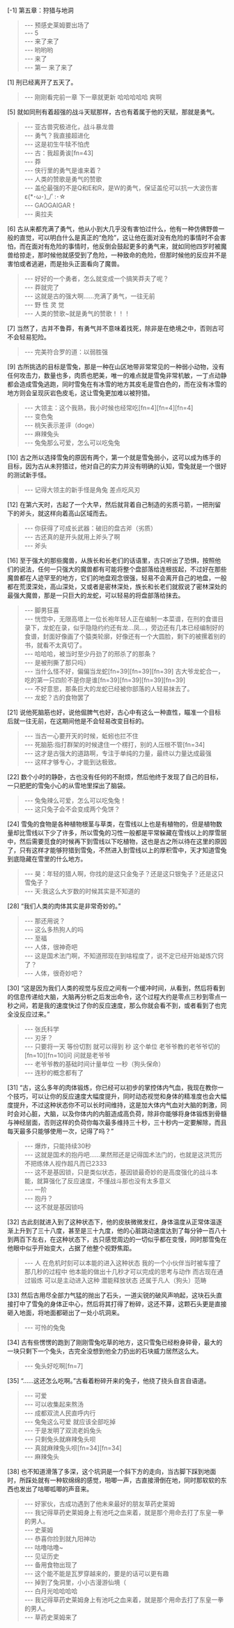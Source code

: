 
[-1] 第五章：狩猎与地洞
>--- 预感史莱姆要出场了<br>
>--- 5<br>
>--- 来了来了<br>
>--- 哟哟哟<br>
>--- 来了<br>
>--- 第一 来了来了<br>

[1] 刑已经离开了五天了。
>--- 刚刚看完前一章  下一章就更新   哈哈哈哈哈  爽啊<br>

[5] 就如同刑有着超强的战斗天赋那样，古也有着属于他的天赋，那就是勇气。
>--- 亚古兽究极进化，战斗暴龙兽<br>
>--- 勇气？我直接超进化<br>
>--- 这是初生牛犊不怕虎<br>
>--- 古：我超勇诶[fn=43]<br>
>--- 莽<br>
>--- 侠行里的勇气是谁来着？<br>
>--- 人类的赞歌是勇气的赞歌<br>
>--- 盖伦最强的不是Q和E和R，是W的勇气，保证盖伦可以抗一大波伤害ε(*･ω･)_/ﾟ:･☆<br>
>--- GAOGAIGAR！<br>
>--- 奥拉夫<br>

[6] 古从来都充满了勇气，他从小到大几乎没有害怕过什么，他有一种仿佛野兽一般的直觉，可以明白什么是真正的“危险”，这让他在面对没有危险的事情时不会害怕，而在面对有危险的事情时，他反倒会鼓起更多的勇气来，就如同他四岁时被魔兽给掠走，那时候他就感受到了危险，一种致命的危险，但那时候他的反应并不是害怕或者逃避，而是抬头正面看向了魔兽。
>--- 好好的一个勇者，怎么就变成一个搞笑莽夫了呢？<br>
>--- 莽就完了<br>
>--- 这就是古的强大啊……充满了勇气，一往无前<br>
>--- 野 性 灵 觉<br>
>--- 人类的赞歌~就是勇气的赞歌！！！<br>

[7] 当然了，古并不鲁莽，有勇气并不意味着找死，除非是在绝境之中，否则古可不会轻易犯险。
>--- 完美符合罗的道：以弱胜强<br>

[9] 古所挑选的目标是雪兔，那是一种在山区地带非常常见的一种弱小动物，没有任何攻击力，数量也多，肉质也肥美，唯一的难点就是雪兔非常机敏，一丁点动静都会造成雪兔逃跑，同时雪兔在有冰雪的地方其皮毛是雪白色的，而在没有冰雪的地方则会呈现灰岩色皮毛，这让雪兔更加难以被狩猎。
>--- 大领主：这个我熟，我小时候也经常吃[fn=4][fn=4][fn=4]<br>
>--- 变色兔<br>
>--- 桃矢表示差评（doge）<br>
>--- 麻辣兔头<br>
>--- 兔兔那么可爱，怎么可以吃兔兔<br>

[10] 古之所以选择雪兔的原因有两个，第一个就是雪兔弱小，这可以成为练手的目标，因为古从未狩猎过，他对自己的实力并没有明确的认知，雪兔就是一个很好的测试新手怪。
>--- 记得大领主的新手怪是角兔 差点吃风刃<br>

[12] 在第六天时，古起了一个大早，然后就背着自己制造的劣质弓箭，一把刑留下的斧头，就这样向着高山区域而去。
>--- 你获得了可成长武器：破旧的盘古斧（劣质）<br>
>--- 古还真的是开头就用上斧头了啊<br>
>--- 斧头<br>

[16] 至于强大的那些魔兽，从族长和长老们的话语里，古只听出了恐惧，按照他们的说法，任何一只强大的魔兽都有可能将整个盘部落给连根拔起，不过好在那些魔兽都在人迹罕至的地方，它们的地盘观念很强，轻易不会离开自己的地盘，一般都在荒漠深处，高山深处，又或者是密林深处，族长和长老们就叙说了密林深处的最强大魔兽，那是一只巨大的龙蛇，可以轻易的将盘部落给抹去。
>--- 脚男狂喜<br>
>--- 恍惚中，无限高塔上一位长袍年轻人正在编制一本菜谱，在刑的食谱目录下，龙蛇在录，似乎隐隐约约还有龙...凤...，旁边还有几本已经编制好的食谱，封面好像画了个猿类轮廓，好像还有一个大圆脸，剩下的被摞着别的书，就看不太真切了。<br>
>--- 哈哈哈，被当时至少丹劲了的邢杀了的那条？<br>
>--- 是被刑撕了那只吗）<br>
>--- 当什么怪不好，偏偏当龙蛇[fn=39][fn=39][fn=39]  古大爷龙蛇合一，吃的第一只四阶不是你是谁[fn=39][fn=39][fn=39][fn=39]<br>
>--- 不好意思，那条巨大的龙蛇已经被你部落的人轻易抹去了。<br>
>--- 龙蛇？古的食物罢了<br>

[21] 说他死脑筋也好，说他倔脾气也好，古心中有这么一种直性，瞄准一个目标后就一往无前，在这期间他是不会轻易改变目标的。
>--- 当古一心要开天的时候，蚯蚓也拦不住<br>
>--- 死脑筋:指打群架的时候逮住一个楞打，别的人压根不管[fn=34]<br>
>--- 这才是古强大的道路啊，专注于单纯的力量，最终以力量达成最强<br>
>--- 这样才够专心，才能到达极致。<br>

[22] 数个小时的静卧，古也没有任何的不耐烦，然后他终于发现了自己的目标，一只肥肥的雪兔小心的从雪地里探出了脑袋。
>--- 兔兔辣么可爱，怎么可以吃兔兔！<br>
>--- 这只兔子会不会变成两个兔饼？<br>

[24] 雪兔的食物是各种植物根茎与草类，在雪线以上也是有植物的，但是植物数量却比雪线以下少了许多，所以雪兔的习性一般都是平常躲藏在雪线以上的厚雪层中，然后需要觅食的时候再下到雪线以下吃植物，这也是古之所以待在这里的原因了，只有这样才能够狩猎到雪兔，不然进入到雪线以上的厚积雪中，天才知道雪兔到底隐藏在雪里的什么地方。
>--- 昊：年轻的猎人啊，你找的是这只金兔子？还是这只银兔子？还是这只雪兔子？<br>
>--- 天:我这么大岁数的时候其实是不知道的<br>

[28] “我们人类的肉体其实是非常奇妙的。”
>--- 那还用说？<br>
>--- 这么多热狗人的吗<br>
>--- 至福<br>
>--- 人体，很神奇吧<br>
>--- 这是国术法门啊，不知道邢现在到啥程度了，说不定已经开始凝炼穴窍了？<br>
>--- 人体，很奇妙吧？<br>

[30] “这是因为我们人类的视觉与反应之间有一个缓冲时间，从看到，然后将看到的信息传递给大脑，大脑再分析之后发出命令，这个过程大约是零点三秒到零点一秒之间，若是我的速度快过了你的反应速度，那么你就会看不到，或者看到了也完全没反应过来。”
>--- 张氏科学<br>
>--- 刃牙？<br>
>--- 只要将一天  等份切割  就可以得到 秒 这个单位    老爷爷教的老爷爷切的[fn=10][fn=10]问 问就是老爷爷<br>
>--- 老爷爷教的基础时间计量单位   一秒（狗头保命）<br>
>--- 连秒的概念都有了<br>

[31] “古，这么多年的肉体锻炼，你已经可以初步的掌控体内气血，我现在教你一个技巧，可以让你的反应速度大幅度提升，同时动态视觉和身体的精准度也会大幅度提升，不过这种状态你不可以长时间维持，这是加大体内气血对大脑的刺激，同时会对心脏，大脑，以及你体内的内脏造成高负荷，除非你能够将身体锻炼到骨髓与神经层面，否则这样的负荷你每次最多维持三十秒，三十秒内一定要解除，而且每天最多只能够使用一次，记得了吗？”
>--- 爆炸，只能持续30秒<br>
>--- 这就是国术的抱丹吧……果然邢还是记得国术法门的，也就是这洪荒历不把练体人视作超凡而已2333<br>
>--- 这不是基因锁，只是类似状态，基因锁最奇妙的是高度强化的战斗本能，就算强化了反应速度，不懂战斗那也没有太多意义<br>
>--- 一阶<br>
>--- 抱丹？<br>
>--- 这不就是基因锁吗<br>

[32] 古此刻就进入到了这种状态下，他的皮肤微微发红，身体温度从正常体温逐渐上升到了三十八度，甚至是三十九度，他的心脏跳动速度达到了每分钟一百八十到两百下左右，在这种状态下，古只感觉周边的一切似乎都在变慢，同时那雪兔在他眼中似乎开始变大，占据了他整个视野焦距。
>--- 人 在危机时刻可以本能的进入这种状态  我的一个小伙伴当时被车撞了   那几秒的过程中  他本能的做出十几秒才可以完成的思考与动作    而古现在通过锻炼 可以是主动进入这种 潜能释放状态   还属于凡人（狗头）范畴<br>

[33] 然后古用尽全部力气猛的抛出了石头，一道尖锐的破风声响起，这块石头直接打中了雪兔的身体正中心，然后将其打得了粉碎，这还不算，这颗石头更是直接砸入地面，将地面都砸出了一处小坑洞来。
>--- 可怜的兔兔<br>

[34] 古有些愣愣的跑到了刚刚雪兔吃草的地方，这只雪兔已经粉身碎骨，最大的一块只剩下一个兔头，古完全没想到他全力扔出的石块威力居然这么大。
>--- 兔头好吃啊[fn=7]<br>

[35] “……这还怎么吃啊。”古看着粉碎开来的兔子，他挠了挠头自言自语道。
>--- 可爱<br>
>--- 可以收集起来熬汤<br>
>--- 成都双流人民直呼内行<br>
>--- 兔兔这么可爱 就应该全部吃掉<br>
>--- 于是发明了双流老妈兔头<br>
>--- 只剩兔头就麻辣兔头呗<br>
>--- 真就麻辣兔头呗[fn=34][fn=34]<br>
>--- 麻辣兔头<br>

[38] 也不知道滑落了多深，这个坑洞是一个斜下方的走向，当古脚下踩到地面时，所踩处就有一种软绵绵的感觉，啪唧一声，古直接滑倒在地，同时那软软的东西也发出了咕唧呱唧的声音来。
>--- 好家伙，古成功遇到了他未来最好的朋友草药史莱姆<br>
>--- 我记得草药史莱姆身上有池吒之血来着，就是那个用命去打了东皇一拳的男人。<br>
>--- 史莱姆<br>
>--- 恭喜你捡到就九阳神功<br>
>--- 咕噜咕噜~<br>
>--- 见证历史<br>
>--- 备用食物出现了<br>
>--- 这个能不能是瓦罗穿越来的，要是的话可以更有趣<br>
>--- 掉到了兔洞里，小小古漫游仙境（<br>
>--- 白月光哈哈哈哈<br>
>--- 我记得草药史莱姆身上有池吒之血来着，就是那个用命去打了东皇一拳的男人。<br>
>--- 草药史莱姆来了<br>
